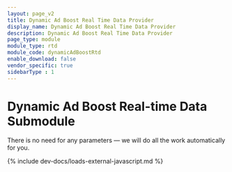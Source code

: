 ```yaml
---
layout: page_v2
title: Dynamic Ad Boost Real Time Data Provider
display_name: Dynamic Ad Boost Real Time Data Provider
description: Dynamic Ad Boost Real Time Data Provider
page_type: module
module_type: rtd
module_code: dynamicAdBoostRtd
enable_download: false
vendor_specific: true
sidebarType : 1
---
```


# Dynamic Ad Boost Real-time Data Submodule

There is no need for any parameters — we will do all the work automatically for you.

{% include dev-docs/loads-external-javascript.md %}
